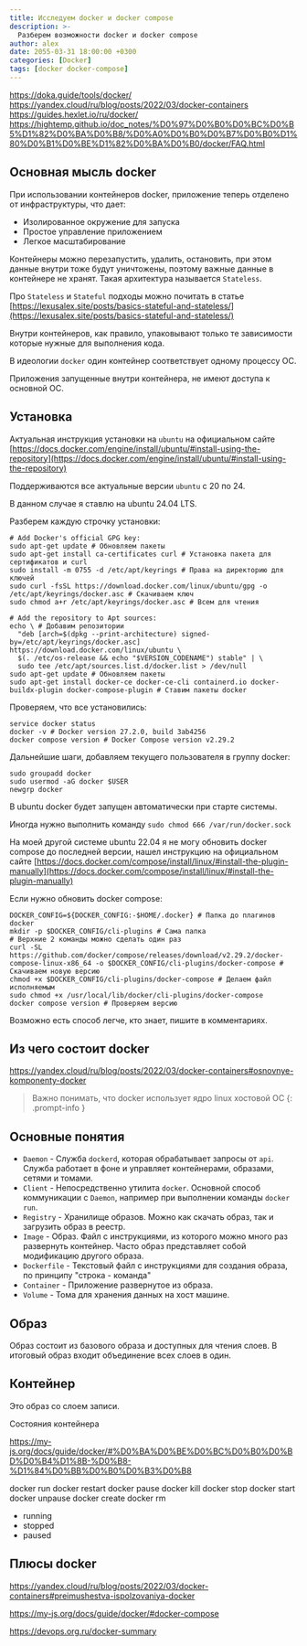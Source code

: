 ```yaml
---
title: Исследуем docker и docker compose
description: >-
  Разберем возможности docker и docker compose
author: alex
date: 2055-03-31 18:00:00 +0300
categories: [Docker]
tags: [docker docker-compose]
---
```


https://doka.guide/tools/docker/
https://yandex.cloud/ru/blog/posts/2022/03/docker-containers
https://guides.hexlet.io/ru/docker/
https://hightemp.github.io/doc_notes/%D0%97%D0%B0%D0%BC%D0%B5%D1%82%D0%BA%D0%B8/%D0%A0%D0%B0%D0%B7%D0%B0%D1%80%D0%B1%D0%BE%D1%82%D0%BA%D0%B0/docker/FAQ.html


## Основная мысль docker
 
При использовании контейнеров docker, приложение теперь отделено от инфраструктуры, что дает:

- Изолированное окружение для запуска
- Простое управление приложением
- Легкое масштабирование

Контейнеры можно перезапустить, удалить, остановить, при этом данные внутри тоже будут уничтожены, поэтому важные данные в контейнере не хранят.
Такая архитектура называется `Stateless`. 

Про `Stateless` и `Stateful` подходы можно почитать в статье [https://lexusalex.site/posts/basics-stateful-and-stateless/](https://lexusalex.site/posts/basics-stateful-and-stateless/)

Внутри контейнеров, как правило, упаковывают только те зависимости которые нужные для выполнения кода.

В идеологии `docker` один контейнер соответствует одному процессу ОС.

Приложения запущенные внутри контейнера, не имеют доступа к основной ОС.

## Установка

Актуальная инструкция установки на `ubuntu` на официальном сайте [https://docs.docker.com/engine/install/ubuntu/#install-using-the-repository](https://docs.docker.com/engine/install/ubuntu/#install-using-the-repository)
 
Поддерживаются все актуальные версии `ubuntu` с 20 по 24.

В данном случае я ставлю на ubuntu 24.04 LTS.

Разберем каждую строчку установки:

````shell
# Add Docker's official GPG key:
sudo apt-get update # Обновляем пакеты
sudo apt-get install ca-certificates curl # Установка пакета для сертификатов и curl
sudo install -m 0755 -d /etc/apt/keyrings # Права на директорию для ключей
sudo curl -fsSL https://download.docker.com/linux/ubuntu/gpg -o /etc/apt/keyrings/docker.asc # Скачиваем ключ
sudo chmod a+r /etc/apt/keyrings/docker.asc # Всем для чтения

# Add the repository to Apt sources:
echo \ # Добавим репозитории
  "deb [arch=$(dpkg --print-architecture) signed-by=/etc/apt/keyrings/docker.asc] https://download.docker.com/linux/ubuntu \
  $(. /etc/os-release && echo "$VERSION_CODENAME") stable" | \
  sudo tee /etc/apt/sources.list.d/docker.list > /dev/null
sudo apt-get update # Обновляем пакеты
sudo apt-get install docker-ce docker-ce-cli containerd.io docker-buildx-plugin docker-compose-plugin # Ставим пакеты docker
````

Проверяем, что все установились:

````shell
service docker status
docker -v # Docker version 27.2.0, build 3ab4256
docker compose version # Docker Compose version v2.29.2
````

Дальнейшие шаги, добавляем текущего пользователя в группу docker:

````shell
sudo groupadd docker
sudo usermod -aG docker $USER
newgrp docker
````

В ubuntu docker будет запущен автоматически при старте системы.

Иногда нужно выполнить команду `sudo chmod 666 /var/run/docker.sock`

На моей другой системе ubuntu 22.04 я не могу обновить docker compose до последней версии, нашел инструкцию на официальном сайте 
[https://docs.docker.com/compose/install/linux/#install-the-plugin-manually](https://docs.docker.com/compose/install/linux/#install-the-plugin-manually)

Если нужно обновить docker compose:

````shell
DOCKER_CONFIG=${DOCKER_CONFIG:-$HOME/.docker} # Папка до плагинов docker
mkdir -p $DOCKER_CONFIG/cli-plugins # Сама папка
# Верхние 2 команды можно сделать один раз
curl -SL https://github.com/docker/compose/releases/download/v2.29.2/docker-compose-linux-x86_64 -o $DOCKER_CONFIG/cli-plugins/docker-compose # Скачиваем новую версию
chmod +x $DOCKER_CONFIG/cli-plugins/docker-compose # Делаем файл исполняемым
sudo chmod +x /usr/local/lib/docker/cli-plugins/docker-compose
docker compose version # Проверяем версию
````

Возможно есть способ легче, кто знает, пишите в комментариях.

## Из чего состоит docker

https://yandex.cloud/ru/blog/posts/2022/03/docker-containers#osnovnye-komponenty-docker

> Важно понимать, что docker использует ядро linux хостовой ОС
{: .prompt-info }

## Основные понятия

- `Daemon` - Служба `dockerd`, которая обрабатывает запросы от `api`. Служба работает в фоне и управляет контейнерами, образами, сетями и томами.
- `Client` - Непосредственно утилита `docker`. Основной способ коммуникации с `Daemon`, например при выполнении команды `docker run`.
- `Registry` - Хранилище образов. Можно как скачать образ, так и загрузить образ в реестр.
- `Image` - Образ. Файл с инструкциями, из которого можно много раз развернуть контейнер. Часто образ представляет собой модификацию другого образа.
- `Dockerfile` - Текстовый файл с инструкциями для создания образа, по принципу "строка - команда"
- `Container` - Приложение развернутое из образа.
- `Volume` - Тома для хранения данных на хост машине.

## Образ

Образ состоит из базового образа и доступных для чтения слоев. В итоговый образ входит объединение всех слоев в один.

## Контейнер

Это образ со слоем записи.

Состояния контейнера

https://my-js.org/docs/guide/docker/#%D0%BA%D0%BE%D0%BC%D0%B0%D0%BD%D0%B4%D1%8B-%D0%B8-%D1%84%D0%BB%D0%B0%D0%B3%D0%B8

docker run
docker restart
docker pause
docker kill
docker stop
docker start
docker unpause
docker create
docker rm

- running
- stopped
- paused

## Плюсы docker

https://yandex.cloud/ru/blog/posts/2022/03/docker-containers#preimushestva-ispolzovaniya-docker


https://my-js.org/docs/guide/docker/#docker-compose


https://devops.org.ru/docker-summary



